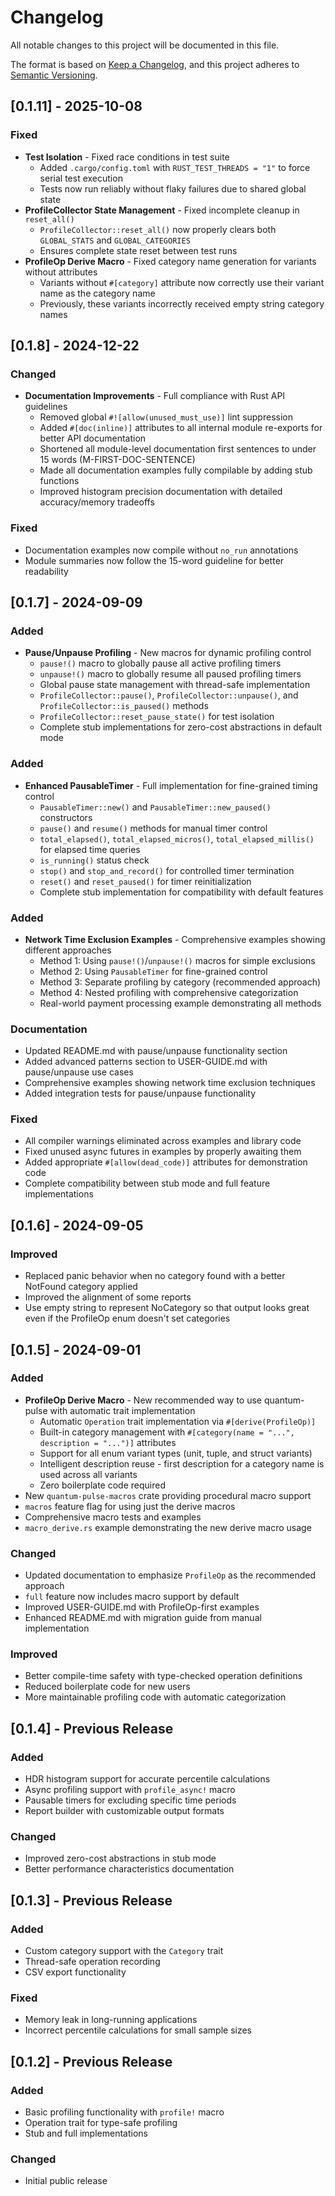 # Changelog

All notable changes to this project will be documented in this file.

The format is based on [Keep a Changelog](https://keepachangelog.com/en/1.0.0/),
and this project adheres to [Semantic Versioning](https://semver.org/spec/v2.0.0.html).

## [0.1.11] - 2025-10-08

### Fixed
- **Test Isolation** - Fixed race conditions in test suite
  - Added `.cargo/config.toml` with `RUST_TEST_THREADS = "1"` to force serial test execution
  - Tests now run reliably without flaky failures due to shared global state
- **ProfileCollector State Management** - Fixed incomplete cleanup in `reset_all()`
  - `ProfileCollector::reset_all()` now properly clears both `GLOBAL_STATS` and `GLOBAL_CATEGORIES`
  - Ensures complete state reset between test runs
- **ProfileOp Derive Macro** - Fixed category name generation for variants without attributes
  - Variants without `#[category]` attribute now correctly use their variant name as the category name
  - Previously, these variants incorrectly received empty string category names

## [0.1.8] - 2024-12-22

### Changed
- **Documentation Improvements** - Full compliance with Rust API guidelines
  - Removed global `#![allow(unused_must_use)]` lint suppression
  - Added `#[doc(inline)]` attributes to all internal module re-exports for better API documentation
  - Shortened all module-level documentation first sentences to under 15 words (M-FIRST-DOC-SENTENCE)
  - Made all documentation examples fully compilable by adding stub functions
  - Improved histogram precision documentation with detailed accuracy/memory tradeoffs

### Fixed
- Documentation examples now compile without `no_run` annotations
- Module summaries now follow the 15-word guideline for better readability

## [0.1.7] - 2024-09-09

### Added
- **Pause/Unpause Profiling** - New macros for dynamic profiling control
  - `pause!()` macro to globally pause all active profiling timers
  - `unpause!()` macro to globally resume all paused profiling timers
  - Global pause state management with thread-safe implementation
  - `ProfileCollector::pause()`, `ProfileCollector::unpause()`, and `ProfileCollector::is_paused()` methods
  - `ProfileCollector::reset_pause_state()` for test isolation
  - Complete stub implementations for zero-cost abstractions in default mode

### Added
- **Enhanced PausableTimer** - Full implementation for fine-grained timing control
  - `PausableTimer::new()` and `PausableTimer::new_paused()` constructors
  - `pause()` and `resume()` methods for manual timer control
  - `total_elapsed()`, `total_elapsed_micros()`, `total_elapsed_millis()` for elapsed time queries
  - `is_running()` status check
  - `stop()` and `stop_and_record()` for controlled timer termination
  - `reset()` and `reset_paused()` for timer reinitialization
  - Complete stub implementation for compatibility with default features

### Added
- **Network Time Exclusion Examples** - Comprehensive examples showing different approaches
  - Method 1: Using `pause!()`/`unpause!()` macros for simple exclusions
  - Method 2: Using `PausableTimer` for fine-grained control
  - Method 3: Separate profiling by category (recommended approach)
  - Method 4: Nested profiling with comprehensive categorization
  - Real-world payment processing example demonstrating all methods

### Documentation
- Updated README.md with pause/unpause functionality section
- Added advanced patterns section to USER-GUIDE.md with pause/unpause use cases
- Comprehensive examples showing network time exclusion techniques
- Added integration tests for pause/unpause functionality

### Fixed
- All compiler warnings eliminated across examples and library code
- Fixed unused async futures in examples by properly awaiting them
- Added appropriate `#[allow(dead_code)]` attributes for demonstration code
- Complete compatibility between stub mode and full feature implementations

## [0.1.6] - 2024-09-05

### Improved
- Replaced panic behavior when no category found with a better NotFound category applied
- Improved the alignment of some reports
- Use empty string to represent NoCategory so that output looks great even if the ProfileOp enum doesn't set categories

## [0.1.5] - 2024-09-01

### Added
- **ProfileOp Derive Macro** - New recommended way to use quantum-pulse with automatic trait implementation
  - Automatic `Operation` trait implementation via `#[derive(ProfileOp)]`
  - Built-in category management with `#[category(name = "...", description = "...")]` attributes
  - Support for all enum variant types (unit, tuple, and struct variants)
  - Intelligent description reuse - first description for a category name is used across all variants
  - Zero boilerplate code required
- New `quantum-pulse-macros` crate providing procedural macro support
- `macros` feature flag for using just the derive macros
- Comprehensive macro tests and examples
- `macro_derive.rs` example demonstrating the new derive macro usage

### Changed
- Updated documentation to emphasize `ProfileOp` as the recommended approach
- `full` feature now includes macro support by default
- Improved USER-GUIDE.md with ProfileOp-first examples
- Enhanced README.md with migration guide from manual implementation

### Improved
- Better compile-time safety with type-checked operation definitions
- Reduced boilerplate code for new users
- More maintainable profiling code with automatic categorization

## [0.1.4] - Previous Release

### Added
- HDR histogram support for accurate percentile calculations
- Async profiling support with `profile_async!` macro
- Pausable timers for excluding specific time periods
- Report builder with customizable output formats

### Changed
- Improved zero-cost abstractions in stub mode
- Better performance characteristics documentation

## [0.1.3] - Previous Release

### Added
- Custom category support with the `Category` trait
- Thread-safe operation recording
- CSV export functionality

### Fixed
- Memory leak in long-running applications
- Incorrect percentile calculations for small sample sizes

## [0.1.2] - Previous Release

### Added
- Basic profiling functionality with `profile!` macro
- Operation trait for type-safe profiling
- Stub and full implementations

### Changed
- Initial public release
